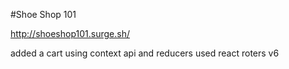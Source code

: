 #Shoe Shop 101


http://shoeshop101.surge.sh/

added a cart using context api and reducers 
used react roters v6